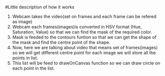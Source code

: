 #Little description of how it works
1. Webcam takes the video(set on frames and each frame can be refered as image)
2. Webcam each frames(images)is converted in HSV format (Hue, Saturation, Value) 
   so that we can find the mask of the required color.
3. Mask is feeded to the contours funtion so that we can get the shape of the mask
   and find the centre point of the shape.
4. Now, here we are talking about video that means set of frames(images) so we will
   get different centre point for each image we will store all the points in list.
5. This list will be feed to drawOnCanvas function so we can draw circle on each point
   in the list.
